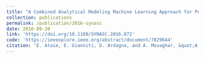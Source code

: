 ```yaml
---
title: "A Combined Analytical Modeling Machine Learning Approach for Performance Prediction of MapReduce Jobs in Cloud Environment"
collection: publications
permalink: /publication/2016-synasc
date: 2016-09-20
link: 'https://doi.org/10.1109/SYNASC.2016.072'
code: 'https://ieeexplore.ieee.org/abstract/document/7829644'
citation: 'E. Ataie, E. Gianniti, D. Ardagna, and A. Movaghar, &quot;A Combined Analytical Modeling Machine Learning Approach for Performance Prediction of MapReduce Jobs in Cloud Environment,&quot; <i>Proceedings of the 18th International Symposium on Symbolic and Numeric Algorithms for Scientific Computing (SYNASC)</i>, Timisoara, Romania, pp. 431-439, September 2016.'
---
```

